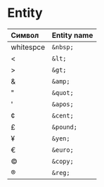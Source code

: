 # Entity

|Символ        |Entity name|
|:-------------|:----------|
|whitespce     |`&nbsp;`   |
|<             |`&lt;`     |
|>             |`&gt;`     |
|&             |`&amp;`    |
|"             |`&quot;`   |
|'             |`&apos;`   |
|¢             |`&cent;`   |
|£             |`&pound;`  |
|¥             |`&yen;`    |
|€             |`&euro;`   |
|©             |`&copy;`   |
|®             |`&reg;`    |

